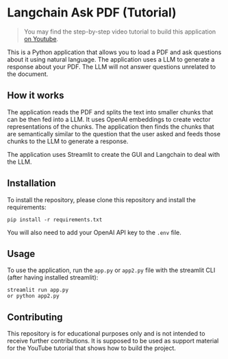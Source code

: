# Langchain Ask PDF (Tutorial)

>You may find the step-by-step video tutorial to build this application [on Youtube](https://youtu.be/wUAUdEw5oxM).

This is a Python application that allows you to load a PDF and ask questions about it using natural language. The application uses a LLM to generate a response about your PDF. The LLM will not answer questions unrelated to the document.

## How it works

The application reads the PDF and splits the text into smaller chunks that can be then fed into a LLM. It uses OpenAI embeddings to create vector representations of the chunks. The application then finds the chunks that are semantically similar to the question that the user asked and feeds those chunks to the LLM to generate a response.

The application uses Streamlit to create the GUI and Langchain to deal with the LLM.


## Installation

To install the repository, please clone this repository and install the requirements:

```
pip install -r requirements.txt
```

You will also need to add your OpenAI API key to the `.env` file.

## Usage

To use the application, run the `app.py` or `app2.py` file with the streamlit CLI (after having installed streamlit): 

```
streamlit run app.py
or python app2.py
```


## Contributing

This repository is for educational purposes only and is not intended to receive further contributions. It is supposed to be used as support material for the YouTube tutorial that shows how to build the project.


